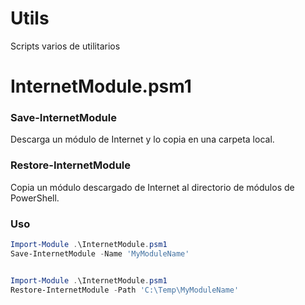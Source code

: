 # Utils
Scripts varios de utilitarios

# InternetModule.psm1

### Save-InternetModule
Descarga un módulo de Internet y lo copia en una carpeta local.

### Restore-InternetModule
Copia un módulo descargado de Internet al directorio de módulos de PowerShell.

### Uso

```powershell
Import-Module .\InternetModule.psm1
Save-InternetModule -Name 'MyModuleName'


Import-Module .\InternetModule.psm1
Restore-InternetModule -Path 'C:\Temp\MyModuleName'

```


